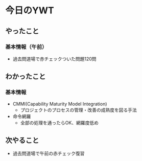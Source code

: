 # 今日のYWT

## やったこと

### 基本情報（午前）

- 過去問道場で赤チェックついた問題120問

## わかったこと

### 基本情報

- CMMI(Capability Maturity Model Integration)
  - プロジェクトのプロセスの管理・改善の成熟度を図る手法
- 命令網羅
  - 全部の処理を通ったらOK、網羅度低め

## 次やること

- 過去問道場で午前の赤チェック復習